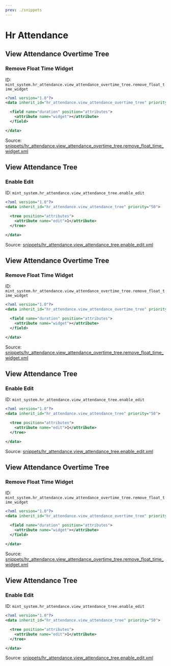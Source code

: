 ```yaml
---
prev: ./snippets
---
```

# Hr Attendance
## View Attendance Overtime Tree  
### Remove Float Time Widget  
ID: `mint_system.hr_attendance.view_attendance_overtime_tree.remove_float_time_widget`  
```xml
<?xml version="1.0"?>
<data inherit_id="hr_attendance.view_attendance_overtime_tree" priority="50">

  <field name="duration" position="attributes">
    <attribute name="widget"></attribute>
  </field>

</data>

```
Source: [snippets/hr_attendance.view_attendance_overtime_tree.remove_float_time_widget.xml](https://github.com/Mint-System/Odoo-Development/tree/14.0/snippets/hr_attendance.view_attendance_overtime_tree.remove_float_time_widget.xml)

## View Attendance Tree  
### Enable Edit  
ID: `mint_system.hr_attendance.view_attendance_tree.enable_edit`  
```xml
<?xml version="1.0"?>
<data inherit_id="hr_attendance.view_attendance_tree" priority="50">

  <tree position="attributes">
    <attribute name="edit">1</attribute>
  </tree>

</data>

```
Source: [snippets/hr_attendance.view_attendance_tree.enable_edit.xml](https://github.com/Mint-System/Odoo-Development/tree/14.0/snippets/hr_attendance.view_attendance_tree.enable_edit.xml)

## View Attendance Overtime Tree  
### Remove Float Time Widget  
ID: `mint_system.hr_attendance.view_attendance_overtime_tree.remove_float_time_widget`  
```xml
<?xml version="1.0"?>
<data inherit_id="hr_attendance.view_attendance_overtime_tree" priority="50">

  <field name="duration" position="attributes">
    <attribute name="widget"></attribute>
  </field>

</data>

```
Source: [snippets/hr_attendance.view_attendance_overtime_tree.remove_float_time_widget.xml](https://github.com/Mint-System/Odoo-Development/tree/14.0/snippets/hr_attendance.view_attendance_overtime_tree.remove_float_time_widget.xml)

## View Attendance Tree  
### Enable Edit  
ID: `mint_system.hr_attendance.view_attendance_tree.enable_edit`  
```xml
<?xml version="1.0"?>
<data inherit_id="hr_attendance.view_attendance_tree" priority="50">

  <tree position="attributes">
    <attribute name="edit">1</attribute>
  </tree>

</data>

```
Source: [snippets/hr_attendance.view_attendance_tree.enable_edit.xml](https://github.com/Mint-System/Odoo-Development/tree/14.0/snippets/hr_attendance.view_attendance_tree.enable_edit.xml)

## View Attendance Overtime Tree  
### Remove Float Time Widget  
ID: `mint_system.hr_attendance.view_attendance_overtime_tree.remove_float_time_widget`  
```xml
<?xml version="1.0"?>
<data inherit_id="hr_attendance.view_attendance_overtime_tree" priority="50">

  <field name="duration" position="attributes">
    <attribute name="widget"></attribute>
  </field>

</data>

```
Source: [snippets/hr_attendance.view_attendance_overtime_tree.remove_float_time_widget.xml](https://github.com/Mint-System/Odoo-Development/tree/14.0/snippets/hr_attendance.view_attendance_overtime_tree.remove_float_time_widget.xml)

## View Attendance Tree  
### Enable Edit  
ID: `mint_system.hr_attendance.view_attendance_tree.enable_edit`  
```xml
<?xml version="1.0"?>
<data inherit_id="hr_attendance.view_attendance_tree" priority="50">

  <tree position="attributes">
    <attribute name="edit">1</attribute>
  </tree>

</data>

```
Source: [snippets/hr_attendance.view_attendance_tree.enable_edit.xml](https://github.com/Mint-System/Odoo-Development/tree/14.0/snippets/hr_attendance.view_attendance_tree.enable_edit.xml)

